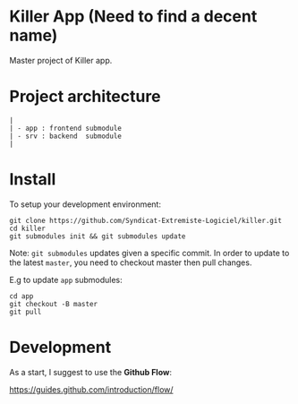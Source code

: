 # Killer App (Need to find a decent name)
Master project of Killer app.

# Project architecture

```
|
| - app : frontend submodule
| - srv : backend  submodule
|

```

# Install

To setup your development environment:
```
git clone https://github.com/Syndicat-Extremiste-Logiciel/killer.git
cd killer
git submodules init && git submodules update
```

Note: `git submodules` updates given a specific commit. In order to update to the latest `master`, you need to checkout master then pull changes.

E.g to update `app` submodules:

```
cd app
git checkout -B master
git pull
```

# Development

As a start, I suggest to use the **Github Flow**:

https://guides.github.com/introduction/flow/
